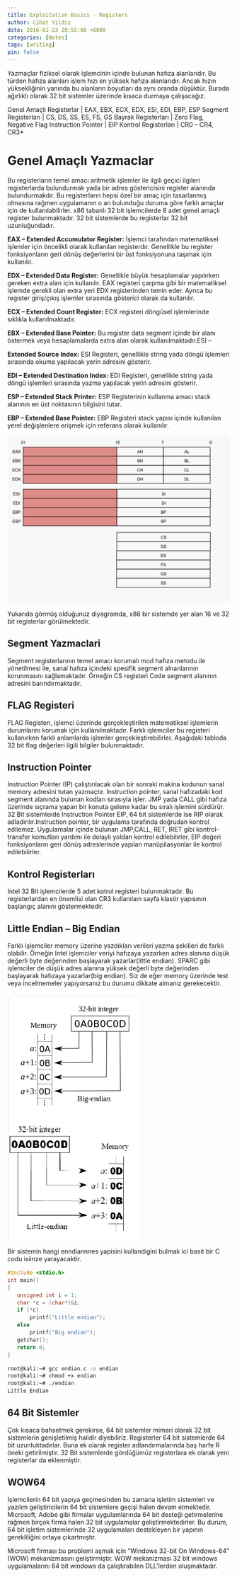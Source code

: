 ```yaml
---
title: Exploitation Basics - Registers
author: Cihat Yildiz
date: 2016-01-23 20:55:00 +0800
categories: [Notes]
tags: [writing]
pin: false
---
```


Yazmaçlar fiziksel olarak işlemcinin içinde bulunan hafıza alanlarıdır. Bu türden hafıza alanları işlem hızı en yüksek hafıza alanlarıdır. Ancak hızın yüksekliğinin yanında bu alanların boyutları da aynı oranda düşüktür. Burada ağırlıklı olarak 32 bit sistemler üzerinde kısaca  durmaya çalışacağız.

Genel Amaçlı Registerlar |	EAX, EBX, ECX, EDX, ESI, EDI, EBP, ESP
Segment Registerları	| CS, DS, SS, ES, FS, GS
Bayrak Registerları	| Zero Flag, Negative Flag
Instruction Pointer	| EIP
Kontrol Registerları | CR0 – CR4, CR3*

# Genel Amaçlı Yazmaclar

Bu registerların temel amacı aritmetik işlemler ile ilgili geçici ilgileri registerlarda bulundurmak yada bir adres göstericisini register alanında bulundurmakdır. Bu registerların hepsi özel bir amaç için tasarlanmış olmasına rağmen uygulamanın o an bulunduğu duruma göre farklı amaçlar için de kullanılabilirler. x86 tabanlı 32 bit işlemcilerde 8 adet genel amaçlı register bulunmaktadır. 32 bit sistemlerde bu registerlar 32 bit uzunluğundadır.

**EAX – Extended Accumulator Register:** İşlemci tarafından matematiksel işlemler için öncelikli olarak kullanılan registerdır. Genellikle bu register fonksiyonların geri dönüş değerlerini bir üst fonksiyonuna taşımak için kullanılır.

**EDX – Extended Data Register:** Genellikle büyük hesaplamalar yapılırken gereken extra alan için kullanılır. EAX registeri çarpma gibi bir matematiksel işlemde gerekli olan extra yeri EDX registerinden temin eder. Ayrıca bu register giriş/çıkış işlemler sırasında gösterici olarak da kullanılır.

**ECX – Extended Count Register:** ECX registeri döngüsel işlemlerinde sıklıkla kullanılmaktadır.

**EBX – Extended Base Pointer:** Bu register data segment içinde bir alanı östermek veya hesaplamalarda extra alan olarak kullanılmaktadır.ESI –

**Extended Source Index:** ESI Registeri, genellikle string yada döngü işlemleri sırasında okuma yapılacak yerin adresini gösterir.

**EDI – Extended Destination Index:** EDI Registeri, genellikle string yada döngü işlemleri sırasında yazma yapılacak yerin adresini gösterir.

**ESP – Extended Stack Printer:** ESP Registerinin kullanma amacı stack alanının en üst noktasının bilgisini tutar.

**EBP – Extended Base Pointer:** EBP Registeri stack yapısı içinde kullanılan yerel değişlenlere erişmek için referans olarak kullanılır.

![upload-image](/assets/img/x86basics/x86_registers.jpg)

Yukarıda görmüş olduğunuz diyagramda, x86 bir sistemde yer alan 16 ve 32 bit registerlar görülmektedir.

## Segment Yazmaclari

Segment registerlarının temel amacı korumalı mod hafıza metodu ile yönetilmesi ile, sanal hafıza içindeki spesifik segment alnanlarının korunmasını sağlamaktadır. Örneğin CS registeri Code segment alanının adresini barındırmaktadır.

## FLAG Registeri

FLAG Registerı, işlemci üzerinde gerçekleştirilen matematiksel işlemlerin durumlarını korumak için kullanılmaktadır. Farklı işlemciler bu registeri kullanırken farklı anlamlarda işlemler gerçekleştirebilirler. Aşağıdaki tabloda 32 bit flag değerleri ilgili bilgiler bulunmaktadır.

## Instruction Pointer

Instruction Pointer (IP) çalıştırılacak olan bir sonraki makina kodunun sanal memory adresini tutan yazmaçtır. Instruction pointer, sanal hafızadaki kod segment alanında bulunan kodları sırasıyla işler. JMP yada CALL gibi hafıza üzerinde sıçrama yapan bir konuta gelene kadar bu sıralı işlemini sürdürür. 32 Bit sistemlerde Instruction Pointer EIP, 64 bit sistemlerde ise RIP olarak adladırılır.Instruction pointer, bir uygulama tarafında doğrudan kontrol edilemez. Uygulamalar içinde bulunan JMP,CALL, RET, IRET gibi kontrol-transfer komutları yardımı ile dolaylı yoldan kontrol edilebilirler. EIP değeri fonksiyonların geri dönüş adreslerinde yapılan manüpilasyonlar ile kontrol edilebilirler.

## Kontrol Registerları

Intel 32 Bit işlemcilerde 5 adet kotrol registeri bulunmaktadır. Bu registerlardan en önemlisi olan CR3 kullanılaın sayfa klasör yapısının başlangıç alanını göstermektedir.

## Little Endian – Big Endian

Farklı işlemciler memory üzerine yazdıkları verileri yazma şekilleri de farklı olabilir. Örneğin Intel işlemciler veriyi hafızaya yazarken adres alanına düşük değerli byte değerinden başlayarak yazarlar(little endian). SPARC gibi işlemciler de düşük adres alanına yüksek değerli byte değerinden başlayarak hafızaya yazarlar(big endian). Siz de eğer memory üzerinde test veya incelmemeler yapıyorsanız bu durumu dikkate almanız gerekecektir.

![upload-image](/assets/img/x86basics/endians.png)

Bir sistemin hangi enndiannnes yapisini kullandigini bulmak ici basit bir C codu isiinze yarayacaktir.

```c
#include <stdio.h> 
int main()  
{ 
   unsigned int i = 1; 
   char *c = (char*)&i; 
   if (*c)     
       printf("Little endian"); 
   else
       printf("Big endian"); 
   getchar(); 
   return 0; 
}
```

```bash
root@kali:~# gcc endian.c -o endian
root@kali:~# chmod +x endian 
root@kali:~# ./endian
Little Endian
```

## 64 Bit Sistemler

Çok kısaca bahsetmek gerekirse, 64 bit sistemler mimari olarak 32 bit sistemlerin genişletilmiş halidir diyebiliriz. Registerler 64 bit sistemlerde 64 bit uzunluktadırlar. Buna ek olarak register adlandırmalarında baş harfe R öneki getirilmiştir. 32 Bit sistemlerde gördüğümüz registerlara ek olarak yeni registerlar da eklenmiştir.

## WOW64

İşlemcilerin 64 bit yapıya geçmesinden bu zamana işletim sistemleri ve yazılım geliştiricilerin 64 bit sistemlere geçişi halen devam etmektedir. Microsoft, Adobe gibi firmalar uygulamlarında 64 bit desteği getirmelerine rağmen birçok firma halen 32 bit uygulamalar geliştirmektedirler. Bu durum, 64 bit işletim sistemlerinde 32 uygulamaları destekleyen bir yapının gerekliliğini ortaya çıkartmıştır.

Microsoft firması bu problemi aşmak için “Windows 32-bit On Windows-64” (WOW) mekanizmasını geliştirmiştir. WOW mekanizması 32 bit windows uygulamalarını 64 bit windows da çalıştırabilen DLL’lerden oluşmaktadır.
